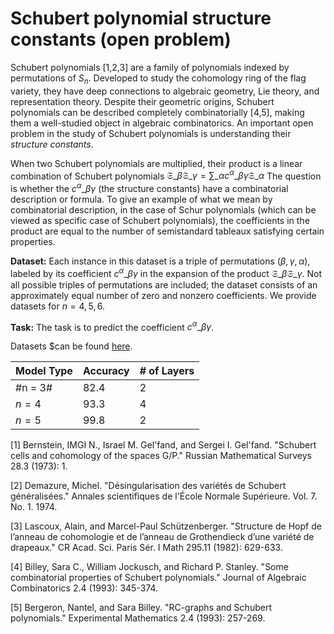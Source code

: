 # Schubert polynomial structure constants (open problem)

Schubert polynomials \[1,2,3\] are a family of polynomials indexed by permutations of $S_n$. Developed to study the cohomology ring of the flag variety, they have deep connections to algebraic geometry, Lie theory, and representation theory. Despite their geometric origins, Schubert polynomials can be described completely combinatorially \[4,5\], making them a well-studied object in algebraic combinatorics. An important open problem in the study of Schubert polynomials is understanding their *structure constants*. 

When two Schubert polynomials are multiplied, their product is a linear combination of Schubert polynomials
$\mathfrak{S}\_{\beta} \mathfrak{S}\_{\gamma} = \sum\_{\alpha} c^{\alpha}\_{\beta \gamma} \mathfrak{S}\_{\alpha}$
The question is whether the $c^{\alpha}\_{\beta \gamma}$ (the structure constants) have a combinatorial description or formula. To give an example of what we mean by combinatorial description, in the case of Schur polynomials (which can be viewed as specific case of Schubert polynomials), the coefficients in the product are equal to the number of semistandard tableaux satisfying certain properties.

**Dataset:** Each instance in this dataset is a triple of permutations $(\beta, \gamma, \alpha)$, labeled by its coefficient $c^{\alpha}\_{\beta \gamma}$ in the expansion of the product $\mathfrak{S}\_{\beta} \mathfrak{S}\_{\gamma}$. Not all possible triples of permutations are included; the dataset consists of an approximately equal number of zero and nonzero coefficients. We provide datasets for $n = 4, 5, 6$.

**Task:** The task is to predict the coefficient $c^{\alpha}\_{\beta \gamma}$.

Datasets $can be found [here](https://drive.google.com/file/d/15bERRWWue-3gKSir3hVhfejNTeZJgsl9/view?usp=sharing).

| Model Type | Accuracy | # of Layers |
|----------|----------|----------|
| #n = 3# | $82.4 %± 0.00%$ | $2$ |
| $n = 4$ | $93.3 %± 0.00%$ | $4$ |
| $n = 5$ | $99.8 %± 0.00%$ | $2$ |

\[1\] Bernstein, IMGI N., Israel M. Gel'fand, and Sergei I. Gel'fand. "Schubert cells and cohomology of the spaces G/P." Russian Mathematical Surveys 28.3 (1973): 1.

\[2\] Demazure, Michel. "Désingularisation des variétés de Schubert généralisées." Annales scientifiques de l'École Normale Supérieure. Vol. 7. No. 1. 1974.

\[3\] Lascoux, Alain, and Marcel-Paul Schützenberger. "Structure de Hopf de l’anneau de cohomologie et de l’anneau de Grothendieck d’une variété de drapeaux." CR Acad. Sci. Paris Sér. I Math 295.11 (1982): 629-633.

\[4\] Billey, Sara C., William Jockusch, and Richard P. Stanley. "Some combinatorial properties of Schubert polynomials." Journal of Algebraic Combinatorics 2.4 (1993): 345-374.

\[5\] Bergeron, Nantel, and Sara Billey. "RC-graphs and Schubert polynomials." Experimental Mathematics 2.4 (1993): 257-269.
